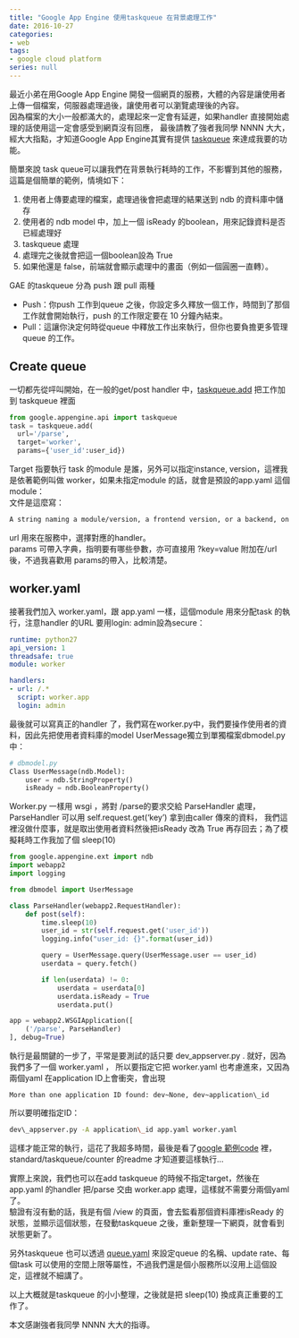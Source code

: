 ```yaml
---
title: "Google App Engine 使用taskqueue 在背景處理工作"
date: 2016-10-27
categories:
- web
tags:
- google cloud platform
series: null
---
```


最近小弟在用Google App Engine 開發一個網頁的服務，大體的內容是讓使用者上傳一個檔案，伺服器處理過後，讓使用者可以瀏覽處理後的內容。  
因為檔案的大小一般都滿大的，處理起來一定會有延遲，如果handler 直接開始處理的話使用這一定會感受到網頁沒有回應，
最後請教了強者我同學 NNNN 大大，經大大指點，才知道Google App Engine其實有提供 [taskqueue](https://cloud.google.com/appengine/docs/standard/python/taskqueue)
來達成我要的功能。  
<!--more-->

簡單來說 task queue可以讓我們在背景執行耗時的工作，不影響到其他的服務，這篇是個簡單的範例，情境如下：
1. 使用者上傳要處理的檔案，處理過後會把處理的結果送到 ndb 的資料庫中儲存
2. 使用者的 ndb model 中，加上一個 isReady 的boolean，用來記錄資料是否已經處理好
3. taskqueue 處理
4. 處理完之後就會把這一個boolean設為 True
5. 如果他還是 false，前端就會顯示處理中的畫面（例如一個圓圈一直轉）。  

GAE 的taskqueue 分為 push 跟 pull 兩種  

* Push：你push 工作到queue 之後，你設定多久釋放一個工作，時間到了那個工作就會開始執行，push 的工作限定要在 10 分鐘內結束。
* Pull：這讓你決定何時從queue 中釋放工作出來執行，但你也要負擔更多管理queue 的工作。

## Create queue
一切都先從呯叫開始，在一般的get/post handler 中，[taskqueue.add](https://cloud.google.com/appengine/docs/standard/python/taskqueue/push/creating-tasks)
把工作加到 taskqueue 裡面  
```python
from google.appengine.api import taskqueue
task = taskqueue.add(
  url='/parse',
  target='worker',
  params={'user_id':user_id})
```

Target 指要執行 task 的module 是誰，另外可以指定instance, version，這裡我是依著範例叫做 worker，如果未指定module 的話，就會是預設的app.yaml 這個module：  
文件是這麼寫：  
```txt
A string naming a module/version, a frontend version, or a backend, on which to execute all of the tasks enqueued onto this queue. … If target is unspecified, then tasks are invoked on the same version of the application where they were enqueued.
```
url 用來在服務中，選擇對應的handler。  
params 可帶入字典，指明要有哪些參數，亦可直接用 ?key=value 附加在/url 後，不過我喜歡用 params的帶入，比較清楚。  

## worker.yaml
接著我們加入 worker.yaml，跟 app.yaml 一樣，這個module 用來分配task 的執行，注意handler 的URL 要用login: admin設為secure：  
```yaml
runtime: python27
api_version: 1
threadsafe: true
module: worker

handlers:
- url: /.*
  script: worker.app
  login: admin
```

最後就可以寫真正的handler 了，我們寫在worker.py中，我們要操作使用者的資料，因此先把使用者資料庫的model UserMessage獨立到單獨檔案dbmodel.py 中：  
```python
# dbmodel.py
Class UserMessage(ndb.Model):
    user = ndb.StringProperty()
    isReady = ndb.BooleanProperty()
```

Worker.py 一樣用 wsgi ，將對 /parse的要求交給 ParseHandler 處理，ParseHandler 可以用 self.request.get(‘key’) 拿到由caller 傳來的資料，
我們這裡沒做什麼事，就是取出使用者資料然後把isReady 改為 True 再存回去；為了模擬耗時工作我加了個 sleep(10)  
```python
from google.appengine.ext import ndb
import webapp2
import logging

from dbmodel import UserMessage

class ParseHandler(webapp2.RequestHandler):
    def post(self):
        time.sleep(10)
        user_id = str(self.request.get('user_id'))
        logging.info("user_id: {}".format(user_id))

        query = UserMessage.query(UserMessage.user == user_id)
        userdata = query.fetch()

        if len(userdata) != 0:
            userdata = userdata[0]
            userdata.isReady = True
            userdata.put()

app = webapp2.WSGIApplication([
    ('/parse', ParseHandler)
], debug=True)
```

執行是最關鍵的一步了，平常是要測試的話只要  dev\_appserver.py . 就好，因為我們多了一個 worker.yaml ，
所以要指定它把 worker.yaml 也考慮進來，又因為兩個yaml 在application ID上會衝突，會出現  
```
More than one application ID found: dev~None, dev~application\_id
```

所以要明確指定ID：  
```bash
dev\_appserver.py -A application\_id app.yaml worker.yaml
```
這樣才能正常的執行，這花了我超多時間，最後是看了[google 範例code](https://github.com/GoogleCloudPlatform/python-docs-samples) 裡，
standard/taskqueue/counter 的readme 才知道要這樣執行…  

實際上來說，我們也可以在add taskqueue 的時候不指定target，然後在app.yaml 的handler 把/parse 交由 worker.app 處理，這樣就不需要分兩個yaml 了。  
驗證有沒有動的話，我是有個 /view 的頁面，會去監看那個資料庫裡isReady 的狀態，並顯示這個狀態，在發動taskqueue 之後，重新整理一下網頁，就會看到狀態更新了。  

另外taskqueue 也可以透過 [queue.yaml](https://cloud.google.com/appengine/docs/python/config/queueref) 
來設定queue 的名稱、update rate、每個task 可以使用的空間上限等屬性，不過我們還是個小服務所以沒用上這個設定，這裡就不細講了。  

以上大概就是taskqueue 的小小整理，之後就是把 sleep(10) 換成真正重要的工作了。  

本文感謝強者我同學 NNNN 大大的指導。